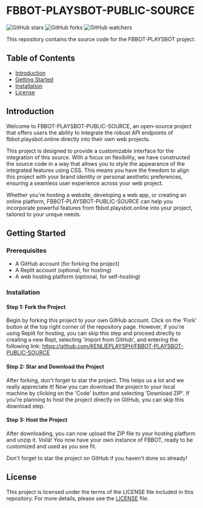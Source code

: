 # FBBOT-PLAYSBOT-PUBLIC-SOURCE

![GitHub stars](https://img.shields.io/github/stars/KENLIEPLAYSPH/FBBOT-PLAYSBOT-PUBLIC-SOURCE?style=social)
![GitHub forks](https://img.shields.io/github/forks/KENLIEPLAYSPH/FBBOT-PLAYSBOT-PUBLIC-SOURCE?style=social)
![GitHub watchers](https://img.shields.io/github/watchers/KENLIEPLAYSPH/FBBOT-PLAYSBOT-PUBLIC-SOURCE?style=social)

This repository contains the source code for the FBBOT-PLAYSBOT project. 

## Table of Contents

- [Introduction](#introduction)
- [Getting Started](#getting-started)
- [Installation](#installation)
- [License](#license)

## Introduction

Welcome to FBBOT-PLAYSBOT-PUBLIC-SOURCE, an open-source project that offers users the ability to integrate the robust API endpoints of fbbot.playsbot.online directly into their own web projects.

This project is designed to provide a customizable interface for the integration of this source. With a focus on flexibility, we have constructed the source code in a way that allows you to style the appearance of the integrated features using CSS. This means you have the freedom to align this project with your brand identity or personal aesthetic preferences, ensuring a seamless user experience across your web project.

Whether you're hosting a website, developing a web app, or creating an online platform, FBBOT-PLAYSBOT-PUBLIC-SOURCE can help you incorporate powerful features from fbbot.playsbot.online into your project, tailored to your unique needs.

## Getting Started

### Prerequisites

- A GitHub account (for forking the project)
- A Replit account (optional, for hosting)
- A web hosting platform (optional, for self-hosting)

### Installation

#### Step 1: Fork the Project
Begin by forking this project to your own GitHub account. Click on the 'Fork' button at the top right corner of the repository page. However, if you're using Replit for hosting, you can skip this step and proceed directly to creating a new Repl, selecting 'Import from GitHub', and entering the following link: https://github.com/KENLIEPLAYSPH/FBBOT-PLAYSBOT-PUBLIC-SOURCE

#### Step 2: Star and Download the Project
After forking, don't forget to star the project. This helps us a lot and we really appreciate it! Now you can download the project to your local machine by clicking on the 'Code' button and selecting 'Download ZIP'. If you're planning to host the project directly on GitHub, you can skip this download step.

#### Step 3: Host the Project
After downloading, you can now upload the ZIP file to your hosting platform and unzip it. Voilà! You now have your own instance of FBBOT, ready to be customized and used as you see fit. 

Don't forget to star the project on GitHub if you haven't done so already!

## License

This project is licensed under the terms of the LICENSE file included in this repository. For more details, please see the [LICENSE](LICENSE) file.
